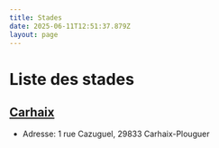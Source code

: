```yaml
---
title: Stades
date: 2025-06-11T12:51:37.879Z
layout: page
---
```


# Liste des stades


## [Carhaix](/stades/Carhaix/)
- Adresse: 1 rue Cazuguel, 29833 Carhaix-Plouguer

